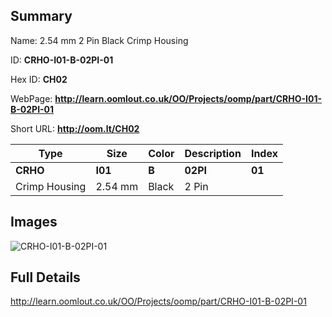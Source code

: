 

## Summary
 
Name: 2.54 mm 2 Pin Black Crimp Housing

ID: __CRHO-I01-B-02PI-01__

Hex ID: __CH02__

WebPage: __http://learn.oomlout.co.uk/OO/Projects/oomp/part/CRHO-I01-B-02PI-01__

Short URL: __http://oom.lt/CH02__


| Type   | Size   | Color   | Description   | Index   |    
| ----- | ------   | ------   | -----   | ----   |    
| __CRHO__   					| __I01__   					| __B__    						| __02PI__    					| __01__ |    
| Crimp Housing		| 2.54 mm	| Black		| 2 Pin	| 	|

## Images
![CRHO-I01-B-02PI-01](http://oomlout.com/oomp-gen/parts/CRHO-I01-B-02PI-01/CRHO-I01-B-02PI-01_420.jpg)

## Full Details

 http://learn.oomlout.co.uk/OO/Projects/oomp/part/CRHO-I01-B-02PI-01

